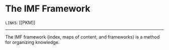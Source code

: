 # The IMF Framework
`LINKS`: [[PKM]]

---
The IMF framework (index, maps of content, and frameworks) is a method for organizing knowledge. 